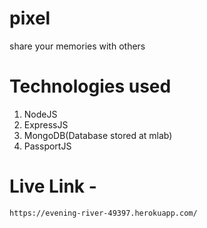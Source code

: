 # pixel
  share your memories with others

# Technologies used
  1) NodeJS
  2) ExpressJS
  3) MongoDB(Database stored at mlab)
  4) PassportJS 
  
  # Live Link - 
    https://evening-river-49397.herokuapp.com/
    
